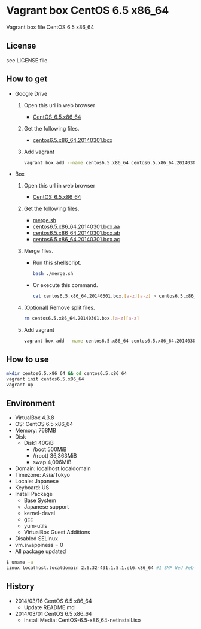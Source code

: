 Vagrant box CentOS 6.5 x86_64
=============================

Vagrant box file CentOS 6.5 x86_64

License
-------

see LICENSE file.

How to get
----------

- Google Drive
    1. Open this url in web browser
        - [CentOS\_6.5.x86\_64](https://drive.google.com/folderview?id=0B_MzkQ7E4I3Ta1ZiUXNFbHRQakk)
    1. Get the following files.
        - [centos6.5.x86\_64.20140301.box](https://drive.google.com/uc?id=0B_MzkQ7E4I3TUjhPY2x4dFFfLUU&export=download)
    1. Add vagrant

        ```bash
        vagrant box add --name centos6.5.x86_64 centos6.5.x86_64.20140301.box
        ```
- Box
    1. Open this url in web browser
        - [CentOS\_6.5.x86\_64](https://app.box.com/s/g9nz4hc6isoj3h5xgobu)
    1. Get the following files.
        - [merge.sh](https://app.box.com/s/ku4dw6z8xj7tpr0b44v3)
        - [centos6.5.x86\_64.20140301.box.aa](https://app.box.com/s/14cm4el44ga6ix4zmc18)
        - [centos6.5.x86\_64.20140301.box.ab](https://app.box.com/s/c9bvbq4k0d8624hmsk05)
        - [centos6.5.x86\_64.20140301.box.ac](https://app.box.com/s/5gk7ecvlzo3khb9x79cl)
    1. Merge files.
        - Run this shellscript.

            ```bash
            bash ./merge.sh
            ```
        - Or execute this command.

            ```bash
            cat centos6.5.x86_64.20140301.box.[a-z][a-z] > centos6.5.x86_64.20140301.box
            ```
    1. [Optional] Remove split files.

        ```bash
        rm centos6.5.x86_64.20140301.box.[a-z][a-z]
        ```
    1. Add vagrant

        ```bash
        vagrant box add --name centos6.5.x86_64 centos6.5.x86_64.20140301.box
        ```

How to use
----------

```bash
mkdir centos6.5.x86_64 && cd centos6.5.x86_64
vagrant init centos6.5.x86_64
vagrant up
```

Environment
-----------
- VirtualBox 4.3.8
- OS:       CentOS 6.5 x86_64
- Memory:   768MB
- Disk
    - Disk1 40GiB
        - /boot      500MiB
        - /(root) 36,363MiB
        - swap     4,096MiB
- Domain:   localhost.localdomain
- Timezone: Asia/Tokyo
- Locale:   Japanese
- Keyboard: US
- Install Package
    - Base System
    - Japanese support
    - kernel-devel
    - gcc
    - yum-utils
    - VirtualBox Guest Additions
- Disabled SELinux
- vm.swappiness = 0
- All package updated

```bash
$ uname -a
Linux localhost.localdomain 2.6.32-431.1.5.1.el6.x86_64 #1 SMP Wed Feb 12 00:41:43 UTC 2014 x86_64 x86_64 x86_64 GNU/Linux
```

History
-------

- 2014/03/16 CentOS 6.5 x86_64
    - Update README.md
- 2014/03/01 CentOS 6.5 x86_64
    - Install Media: CentOS-6.5-x86_64-netinstall.iso
